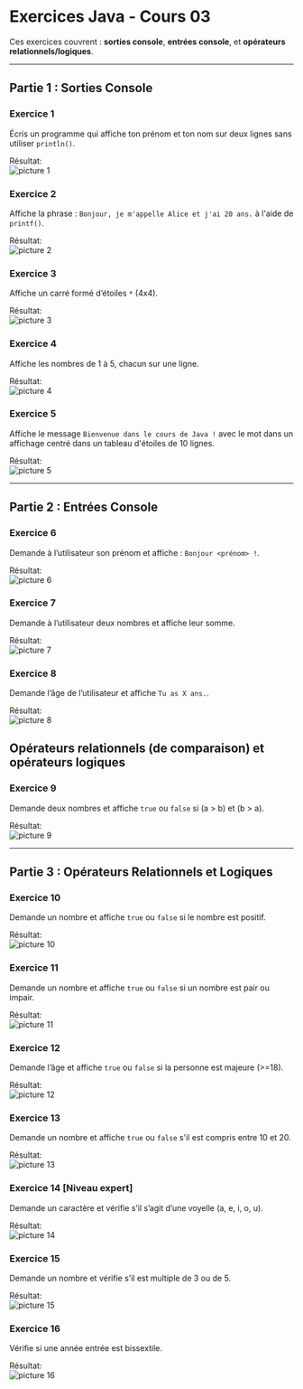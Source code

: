 # Exercices Java - Cours 03

Ces exercices couvrent : **sorties console**, **entrées console**, et **opérateurs relationnels/logiques**.

---

## Partie 1 : Sorties Console

### Exercice 1

Écris un programme qui affiche ton prénom et ton nom sur deux lignes sans utiliser `println()`.  

Résultat:  
![picture 1](../../images/ea0dd10d3213fd52d86eb3c42563b3ea1f0a9634e244c5dd0b440783268754a4.png)  

### Exercice 2

Affiche la phrase : `Bonjour, je m'appelle Alice et j'ai 20 ans.` à l'aide de `printf()`.

Résultat:  
![picture 2](../../images/158fd0e4883bb55c09e8a4da2d53dbe884a060aaf58e03454e5877906d5fbde4.png)  

### Exercice 3

Affiche un carré formé d’étoiles `*` (4x4).  

Résultat:  
![picture 3](../../images/d10419611b2f688c3d30e92d49919a858bdca33a4ebb95a69e866d7a759bb234.png)  

### Exercice 4

Affiche les nombres de 1 à 5, chacun sur une ligne.  

Résultat:  
![picture 4](../../images/33e57dad949fc7b7ec31b0283953545244c23003ee1acee68cd6e7351f429945.png)  

### Exercice 5

Affiche le message `Bienvenue dans le cours de Java !` avec le mot dans un affichage centré dans un tableau d'étoiles de 10 lignes.  

Résultat:  
![picture 5](../../images/6931fe204f73de476bcb220cff3ee7b8d616ec55a26f63bd376fad99683fb358.png)  

---

## Partie 2 : Entrées Console

### Exercice 6

Demande à l’utilisateur son prénom et affiche : `Bonjour <prénom> !`.  

Résultat:  
![picture 6](../../images/4cd5acfc817ebff12590726074544c602dcec63cc53f35f316bb16b2d39f52f1.png)  

### Exercice 7

Demande à l’utilisateur deux nombres et affiche leur somme.  

Résultat:  
![picture 7](../../images/2e580633366e52cdf5420011c7ec4d3f9d4dbd27bbd406abdcd051a56c9d0231.png)  

### Exercice 8

Demande l’âge de l’utilisateur et affiche `Tu as X ans.`.  

Résultat:  
![picture 8](../../images/c6f639ee96910ee722027d129edaaa6d59991a60f024e0f20eb2c93d0e7e35b8.png)  

## Opérateurs relationnels (de comparaison) et opérateurs logiques

### Exercice 9

Demande deux nombres et affiche `true` ou `false` si (a > b) et (b > a).  

Résultat:  
![picture 9](../../images/eb4399c6ad9657bfa982d15c278ffdb31b5d241aceac90ed27908630cd9fea67.png)  

---

## Partie 3 : Opérateurs Relationnels et Logiques

### Exercice 10

Demande un nombre et affiche `true` ou `false` si le nombre est positif.  

Résultat:  
![picture 10](../../images/985b6a9b87952bb1943ceb26df1d00e7c42fa9dea03af41ec165984b6f5fd5ff.png)  

### Exercice 11

Demande un nombre et affiche `true` ou `false` si un nombre est pair ou impair.  

Résultat:  
![picture 11](../../images/5217ec832780829e70c3766de8f19894c1ca2c9b8e4e4a4c46b218fd82c1fc04.png)  

### Exercice 12

Demande l’âge et affiche `true` ou `false` si la personne est majeure (>=18).  

Résultat:  
![picture 12](../../images/2e9e086e16800c555ba41261fbfeb08feab9de994868f37702d5dbee38db7b06.png)  

### Exercice 13

Demande un nombre et affiche `true` ou `false` s'il est compris entre 10 et 20.  

Résultat:  
![picture 13](../../images/431b0d3ea639a007aeda8aff7ec7da6f3aed29cf058b178b9bb1f7062d012345.png)  

### Exercice 14 [Niveau expert]

Demande un caractère et vérifie s’il s’agit d’une voyelle (a, e, i, o, u).  

Résultat:  
![picture 14](../../images/633dbd74ce9510da832398385362f26ef62af9d37f1bfa6e3e7625573c5d2c77.png)  

### Exercice 15

Demande un nombre et vérifie s’il est multiple de 3 ou de 5.  

Résultat:  
![picture 15](../../images/1dab221053ce43c00858ca9be110e5983e4e8a930a6042542d652be5b897f9b0.png)  

### Exercice 16

Vérifie si une année entrée est bissextile.  

Résultat:  
![picture 16](../../images/53ca44039eabb15e46ce48d380ef6a213bb53b08e410bae8ac3dfb73de0348f9.png)  
